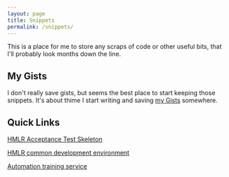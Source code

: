 ```yaml
---
layout: page
title: Snippets
permalink: /snippets/
---
```


This is a place for me to store any scraps of code or other useful bits, that I'll probably look months
down the line.


## My Gists
I don't really save gists, but seems the best place to start keeping those snippets. It's about thime
I start writing and saving [my Gists][1] somewhere.

## Quick Links
[HMLR Acceptance Test Skeleton][2]

[HMLR common development environment][3]

[Automation training service][4]


[1]: https://gist.github.com/flynnbops
[2]: https://github.com/LandRegistry/skeleton-acceptance-tests
[3]: https://github.com/LandRegistry/common-dev-env
[4]: https://automation-training.herokuapp.com/